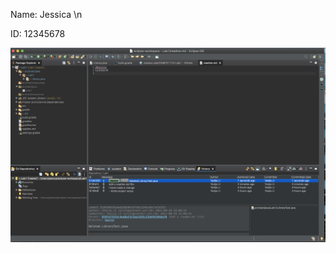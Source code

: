 Name: Jessica \n

ID: 12345678

![alt text](https://github.com/Jessica-yka/COMP3111H-Lab1/blob/master/delete_test.png)
